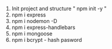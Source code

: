 1. Init project and structure  " npm init -y "
2. npm i express
3. npm i nodemon -D
4. npm i express-handlebars
5. npm i mongoose
6. npm i bcrypt - hash pasword